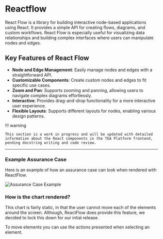 # Reactflow

React Flow is a library for building interactive node-based applications using React. It provides a simple API for creating flows, diagrams, and custom workflows. React Flow is especially useful for visualizing data relationships and building complex interfaces where users can manipulate nodes and edges.

## Key Features of React Flow

- **Node and Edge Management**: Easily manage nodes and edges with a straightforward API.
- **Customizable Components**: Create custom nodes and edges to fit specific use cases.
- **Zoom and Pan**: Supports zooming and panning, allowing users to navigate complex diagrams effortlessly.
- **Interactive**: Provides drag-and-drop functionality for a more interactive user experience.
- **Flexible Layouts**: Supports different layouts for nodes, enabling various design patterns.

!!! warning

    This section is a work in progress and will be updated with detailed information about the React components in the TEA Platform frontend, pending docstring writing and code review.

---

### Example Assurance Case
Here is an example of how an assurance case can look when rendered with ReactFlow.

![Assurance Case Example](https://staging-assuranceplatform.azurewebsites.net/images/tea-chart.png)

### How is the chart rendered?

This chart is fairly static, in that the user cannot move each of the elements around the screen. Although, ReactFlow does provide this feature, we decided to lock this down for our intial release. 

To move elements you can use the actions presented when selecting an element. 